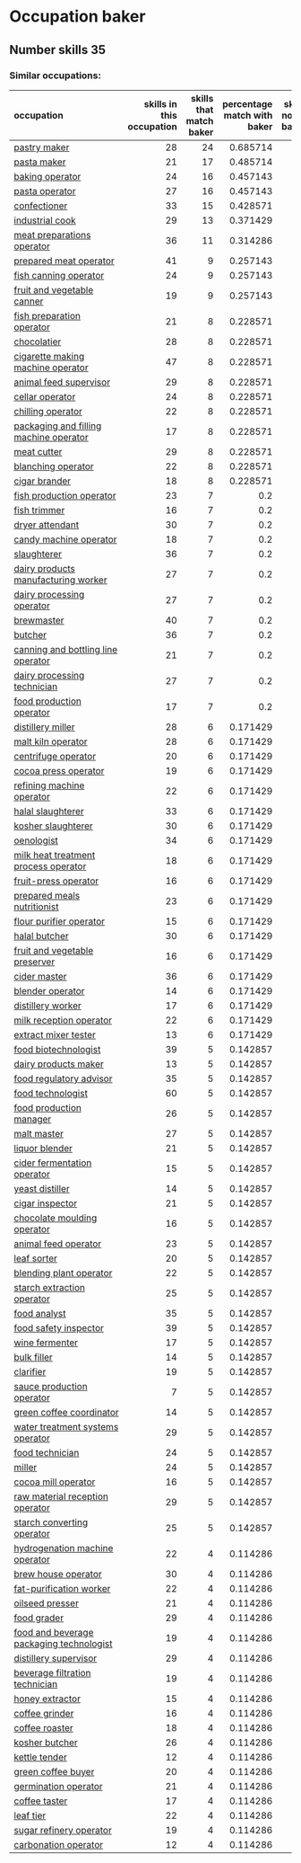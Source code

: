 # Occupation baker
## Number skills 35
### Similar occupations:
| occupation                                                                              |   skills in this occupation |   skills that match baker |   percentage match with baker |   skills not in baker |
|:----------------------------------------------------------------------------------------|----------------------------:|--------------------------:|------------------------------:|----------------------:|
| [pastry maker](pastry_maker.md)                                                         |                          28 |                        24 |                      0.685714 |                     4 |
| [pasta maker](pasta_maker.md)                                                           |                          21 |                        17 |                      0.485714 |                     4 |
| [baking operator](baking_operator.md)                                                   |                          24 |                        16 |                      0.457143 |                     8 |
| [pasta operator](pasta_operator.md)                                                     |                          27 |                        16 |                      0.457143 |                    11 |
| [confectioner](confectioner.md)                                                         |                          33 |                        15 |                      0.428571 |                    18 |
| [industrial cook](industrial_cook.md)                                                   |                          29 |                        13 |                      0.371429 |                    16 |
| [meat preparations operator](meat_preparations_operator.md)                             |                          36 |                        11 |                      0.314286 |                    25 |
| [prepared meat operator](prepared_meat_operator.md)                                     |                          41 |                         9 |                      0.257143 |                    32 |
| [fish canning operator](fish_canning_operator.md)                                       |                          24 |                         9 |                      0.257143 |                    15 |
| [fruit and vegetable canner](fruit_and_vegetable_canner.md)                             |                          19 |                         9 |                      0.257143 |                    10 |
| [fish preparation operator](fish_preparation_operator.md)                               |                          21 |                         8 |                      0.228571 |                    13 |
| [chocolatier](chocolatier.md)                                                           |                          28 |                         8 |                      0.228571 |                    20 |
| [cigarette making machine operator](cigarette_making_machine_operator.md)               |                          47 |                         8 |                      0.228571 |                    39 |
| [animal feed supervisor](animal_feed_supervisor.md)                                     |                          29 |                         8 |                      0.228571 |                    21 |
| [cellar operator](cellar_operator.md)                                                   |                          24 |                         8 |                      0.228571 |                    16 |
| [chilling operator](chilling_operator.md)                                               |                          22 |                         8 |                      0.228571 |                    14 |
| [packaging and filling machine operator](packaging_and_filling_machine_operator.md)     |                          17 |                         8 |                      0.228571 |                     9 |
| [meat cutter](meat_cutter.md)                                                           |                          29 |                         8 |                      0.228571 |                    21 |
| [blanching operator](blanching_operator.md)                                             |                          22 |                         8 |                      0.228571 |                    14 |
| [cigar brander](cigar_brander.md)                                                       |                          18 |                         8 |                      0.228571 |                    10 |
| [fish production operator](fish_production_operator.md)                                 |                          23 |                         7 |                      0.2      |                    16 |
| [fish trimmer](fish_trimmer.md)                                                         |                          16 |                         7 |                      0.2      |                     9 |
| [dryer attendant](dryer_attendant.md)                                                   |                          30 |                         7 |                      0.2      |                    23 |
| [candy machine operator](candy_machine_operator.md)                                     |                          18 |                         7 |                      0.2      |                    11 |
| [slaughterer](slaughterer.md)                                                           |                          36 |                         7 |                      0.2      |                    29 |
| [dairy products manufacturing worker](dairy_products_manufacturing_worker.md)           |                          27 |                         7 |                      0.2      |                    20 |
| [dairy processing operator](dairy_processing_operator.md)                               |                          27 |                         7 |                      0.2      |                    20 |
| [brewmaster](brewmaster.md)                                                             |                          40 |                         7 |                      0.2      |                    33 |
| [butcher](butcher.md)                                                                   |                          36 |                         7 |                      0.2      |                    29 |
| [canning and bottling line operator](canning_and_bottling_line_operator.md)             |                          21 |                         7 |                      0.2      |                    14 |
| [dairy processing technician](dairy_processing_technician.md)                           |                          27 |                         7 |                      0.2      |                    20 |
| [food production operator](food_production_operator.md)                                 |                          17 |                         7 |                      0.2      |                    10 |
| [distillery miller](distillery_miller.md)                                               |                          28 |                         6 |                      0.171429 |                    22 |
| [malt kiln operator](malt_kiln_operator.md)                                             |                          28 |                         6 |                      0.171429 |                    22 |
| [centrifuge operator](centrifuge_operator.md)                                           |                          20 |                         6 |                      0.171429 |                    14 |
| [cocoa press operator](cocoa_press_operator.md)                                         |                          19 |                         6 |                      0.171429 |                    13 |
| [refining machine operator](refining_machine_operator.md)                               |                          22 |                         6 |                      0.171429 |                    16 |
| [halal slaughterer](halal_slaughterer.md)                                               |                          33 |                         6 |                      0.171429 |                    27 |
| [kosher slaughterer](kosher_slaughterer.md)                                             |                          30 |                         6 |                      0.171429 |                    24 |
| [oenologist](oenologist.md)                                                             |                          34 |                         6 |                      0.171429 |                    28 |
| [milk heat treatment process operator](milk_heat_treatment_process_operator.md)         |                          18 |                         6 |                      0.171429 |                    12 |
| [fruit-press operator](fruit-press_operator.md)                                         |                          16 |                         6 |                      0.171429 |                    10 |
| [prepared meals nutritionist](prepared_meals_nutritionist.md)                           |                          23 |                         6 |                      0.171429 |                    17 |
| [flour purifier operator](flour_purifier_operator.md)                                   |                          15 |                         6 |                      0.171429 |                     9 |
| [halal butcher](halal_butcher.md)                                                       |                          30 |                         6 |                      0.171429 |                    24 |
| [fruit and vegetable preserver](fruit_and_vegetable_preserver.md)                       |                          16 |                         6 |                      0.171429 |                    10 |
| [cider master](cider_master.md)                                                         |                          36 |                         6 |                      0.171429 |                    30 |
| [blender operator](blender_operator.md)                                                 |                          14 |                         6 |                      0.171429 |                     8 |
| [distillery worker](distillery_worker.md)                                               |                          17 |                         6 |                      0.171429 |                    11 |
| [milk reception operator](milk_reception_operator.md)                                   |                          22 |                         6 |                      0.171429 |                    16 |
| [extract mixer tester](extract_mixer_tester.md)                                         |                          13 |                         6 |                      0.171429 |                     7 |
| [food biotechnologist](food_biotechnologist.md)                                         |                          39 |                         5 |                      0.142857 |                    34 |
| [dairy products maker](dairy_products_maker.md)                                         |                          13 |                         5 |                      0.142857 |                     8 |
| [food regulatory advisor](food_regulatory_advisor.md)                                   |                          35 |                         5 |                      0.142857 |                    30 |
| [food technologist](food_technologist.md)                                               |                          60 |                         5 |                      0.142857 |                    55 |
| [food production manager](food_production_manager.md)                                   |                          26 |                         5 |                      0.142857 |                    21 |
| [malt master](malt_master.md)                                                           |                          27 |                         5 |                      0.142857 |                    22 |
| [liquor blender](liquor_blender.md)                                                     |                          21 |                         5 |                      0.142857 |                    16 |
| [cider fermentation operator](cider_fermentation_operator.md)                           |                          15 |                         5 |                      0.142857 |                    10 |
| [yeast distiller](yeast_distiller.md)                                                   |                          14 |                         5 |                      0.142857 |                     9 |
| [cigar inspector](cigar_inspector.md)                                                   |                          21 |                         5 |                      0.142857 |                    16 |
| [chocolate moulding operator](chocolate_moulding_operator.md)                           |                          16 |                         5 |                      0.142857 |                    11 |
| [animal feed operator](animal_feed_operator.md)                                         |                          23 |                         5 |                      0.142857 |                    18 |
| [leaf sorter](leaf_sorter.md)                                                           |                          20 |                         5 |                      0.142857 |                    15 |
| [blending plant operator](blending_plant_operator.md)                                   |                          22 |                         5 |                      0.142857 |                    17 |
| [starch extraction operator](starch_extraction_operator.md)                             |                          25 |                         5 |                      0.142857 |                    20 |
| [food analyst](food_analyst.md)                                                         |                          35 |                         5 |                      0.142857 |                    30 |
| [food safety inspector](food_safety_inspector.md)                                       |                          39 |                         5 |                      0.142857 |                    34 |
| [wine fermenter](wine_fermenter.md)                                                     |                          17 |                         5 |                      0.142857 |                    12 |
| [bulk filler](bulk_filler.md)                                                           |                          14 |                         5 |                      0.142857 |                     9 |
| [clarifier](clarifier.md)                                                               |                          19 |                         5 |                      0.142857 |                    14 |
| [sauce production operator](sauce_production_operator.md)                               |                           7 |                         5 |                      0.142857 |                     2 |
| [green coffee coordinator](green coffee coordinator.md)                                 |                          14 |                         5 |                      0.142857 |                     9 |
| [water treatment systems operator](water_treatment_systems_operator.md)                 |                          29 |                         5 |                      0.142857 |                    24 |
| [food technician](food_technician.md)                                                   |                          24 |                         5 |                      0.142857 |                    19 |
| [miller](miller.md)                                                                     |                          24 |                         5 |                      0.142857 |                    19 |
| [cocoa mill operator](cocoa_mill_operator.md)                                           |                          16 |                         5 |                      0.142857 |                    11 |
| [raw material reception operator](raw_material_reception_operator.md)                   |                          29 |                         5 |                      0.142857 |                    24 |
| [starch converting operator](starch_converting_operator.md)                             |                          25 |                         5 |                      0.142857 |                    20 |
| [hydrogenation machine operator](hydrogenation_machine_operator.md)                     |                          22 |                         4 |                      0.114286 |                    18 |
| [brew house operator](brew_house_operator.md)                                           |                          30 |                         4 |                      0.114286 |                    26 |
| [fat-purification worker](fat-purification_worker.md)                                   |                          22 |                         4 |                      0.114286 |                    18 |
| [oilseed presser](oilseed_presser.md)                                                   |                          21 |                         4 |                      0.114286 |                    17 |
| [food grader](food_grader.md)                                                           |                          29 |                         4 |                      0.114286 |                    25 |
| [food and beverage packaging technologist](food_and_beverage_packaging_technologist.md) |                          19 |                         4 |                      0.114286 |                    15 |
| [distillery supervisor](distillery_supervisor.md)                                       |                          29 |                         4 |                      0.114286 |                    25 |
| [beverage filtration technician](beverage_filtration_technician.md)                     |                          19 |                         4 |                      0.114286 |                    15 |
| [honey extractor](honey_extractor.md)                                                   |                          15 |                         4 |                      0.114286 |                    11 |
| [coffee grinder](coffee_grinder.md)                                                     |                          16 |                         4 |                      0.114286 |                    12 |
| [coffee roaster](coffee_roaster.md)                                                     |                          18 |                         4 |                      0.114286 |                    14 |
| [kosher butcher](kosher_butcher.md)                                                     |                          26 |                         4 |                      0.114286 |                    22 |
| [kettle tender](kettle_tender.md)                                                       |                          12 |                         4 |                      0.114286 |                     8 |
| [green coffee buyer](green_coffee_buyer.md)                                             |                          20 |                         4 |                      0.114286 |                    16 |
| [germination operator](germination_operator.md)                                         |                          21 |                         4 |                      0.114286 |                    17 |
| [coffee taster](coffee_taster.md)                                                       |                          17 |                         4 |                      0.114286 |                    13 |
| [leaf tier](leaf_tier.md)                                                               |                          22 |                         4 |                      0.114286 |                    18 |
| [sugar refinery operator](sugar_refinery_operator.md)                                   |                          19 |                         4 |                      0.114286 |                    15 |
| [carbonation operator](carbonation_operator.md)                                         |                          12 |                         4 |                      0.114286 |                     8 |
